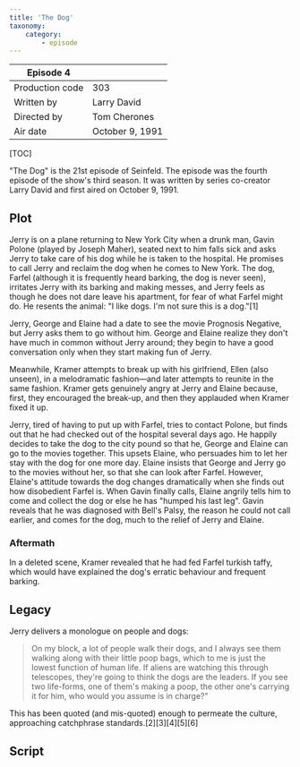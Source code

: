 ```yaml
---
title: 'The Dog'
taxonomy:
    category:
        - episode
---
```


| Episode 4 | |
|-----------------|--------------------------------|
| Production code | 303                            |
| Written by      | Larry David |
| Directed by     | Tom Cherones                   |
| Air date        | October 9, 1991             |

[TOC]

"The Dog" is the 21st episode of Seinfeld. The episode was the fourth episode of the show's third season. It was written by series co-creator Larry David and first aired on October 9, 1991.

## Plot

Jerry is on a plane returning to New York City when a drunk man, Gavin Polone (played by Joseph Maher), seated next to him falls sick and asks Jerry to take care of his dog while he is taken to the hospital. He promises to call Jerry and reclaim the dog when he comes to New York. The dog, Farfel (although it is frequently heard barking, the dog is never seen), irritates Jerry with its barking and making messes, and Jerry feels as though he does not dare leave his apartment, for fear of what Farfel might do. He resents the animal: "I like dogs. I'm not sure this is a dog."[1]

Jerry, George and Elaine had a date to see the movie Prognosis Negative, but Jerry asks them to go without him. George and Elaine realize they don't have much in common without Jerry around; they begin to have a good conversation only when they start making fun of Jerry.

Meanwhile, Kramer attempts to break up with his girlfriend, Ellen (also unseen), in a melodramatic fashion—and later attempts to reunite in the same fashion. Kramer gets genuinely angry at Jerry and Elaine because, first, they encouraged the break-up, and then they applauded when Kramer fixed it up.

Jerry, tired of having to put up with Farfel, tries to contact Polone, but finds out that he had checked out of the hospital several days ago. He happily decides to take the dog to the city pound so that he, George and Elaine can go to the movies together. This upsets Elaine, who persuades him to let her stay with the dog for one more day. Elaine insists that George and Jerry go to the movies without her, so that she can look after Farfel. However, Elaine's attitude towards the dog changes dramatically when she finds out how disobedient Farfel is. When Gavin finally calls, Elaine angrily tells him to come and collect the dog or else he has "humped his last leg". Gavin reveals that he was diagnosed with Bell's Palsy, the reason he could not call earlier, and comes for the dog, much to the relief of Jerry and Elaine.

### Aftermath

In a deleted scene, Kramer revealed that he had fed Farfel turkish taffy, which would have explained the dog's erratic behaviour and frequent barking.

## Legacy


Jerry delivers a monologue on people and dogs:

> On my block, a lot of people walk their dogs, and I always see them walking along with their little poop bags, which to me is just the lowest function of human life. If aliens are watching this through telescopes, they're going to think the dogs are the leaders. If you see two life-forms, one of them's making a poop, the other one's carrying it for him, who would you assume is in charge?"

This has been quoted (and mis-quoted) enough to permeate the culture, approaching catchphrase standards.[2][3][4][5][6]

## Script
